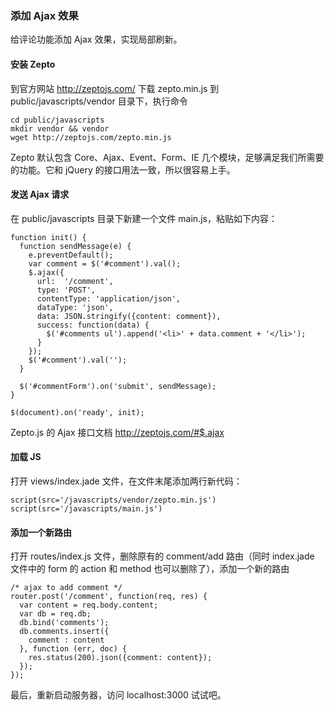 ### 添加 Ajax 效果

给评论功能添加 Ajax 效果，实现局部刷新。

#### 安装 Zepto

到官方网站 http://zeptojs.com/ 下载 zepto.min.js 到 public/javascripts/vendor 目录下，执行命令

```
cd public/javascripts
mkdir vendor && vendor
wget http://zeptojs.com/zepto.min.js

```
Zepto 默认包含 Core、Ajax、Event、Form、IE 几个模块，足够满足我们所需要的功能。它和 jQuery 的接口用法一致，所以很容易上手。

#### 发送 Ajax 请求

在 public/javascripts 目录下新建一个文件 main.js，粘贴如下内容：

```
function init() {
  function sendMessage(e) {
    e.preventDefault();
    var comment = $('#comment').val();
    $.ajax({
      url:  '/comment',
      type: 'POST',
      contentType: 'application/json',
      dataType: 'json',
      data: JSON.stringify({content: comment}),
      success: function(data) {
        $('#comments ul').append('<li>' + data.comment + '</li>');
      }
    });
    $('#comment').val('');
  }

  $('#commentForm').on('submit', sendMessage);
}

$(document).on('ready', init);

```
Zepto.js 的 Ajax 接口文档 http://zeptojs.com/#$.ajax

#### 加载 JS

打开 views/index.jade 文件，在文件末尾添加两行新代码：

```
script(src='/javascripts/vendor/zepto.min.js')
script(src='/javascripts/main.js')

```
#### 添加一个新路由

打开 routes/index.js 文件，删除原有的 comment/add 路由（同时 index.jade 文件中的 form 的 action 和 method 也可以删除了），添加一个新的路由

```
/* ajax to add comment */
router.post('/comment', function(req, res) {
  var content = req.body.content;
  var db = req.db;
  db.bind('comments');
  db.comments.insert({
    comment : content
  }, function (err, doc) {
    res.status(200).json({comment: content});
  });
});

```
最后，重新启动服务器，访问 localhost:3000 试试吧。

